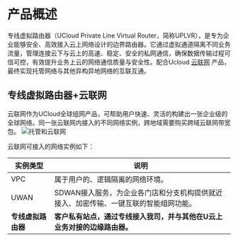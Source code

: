 # 产品概述

专线虚拟路由器（UCloud Private Line Virtual Router，简称UPLVR），是专为企业能够安全、高效接入云上网络设计的边界路由器。它通过虚拟通道隔离不同业务流量，管理连接云下与云上的高速、稳定、安全的私网通信，确保数据传输过程可信可控，有效提升业务上云的网络通信质量与安全性。配合Ucloud <a href="[https://链接地址](https://cms-docs.ucloudadmin.com/ugn/README)" class="btn btn-primary">云联网</a> 产品，最终实现托管网络与其他异构异地网络的互联互通。


## 专线虚拟路由器+云联网
云联网作为UCloud全球组网产品，可帮助用户快速、灵活的构建出一张企业级的全球网络。同一张云联网内接入的不同网络实例，跨地域需要购买跨域云联网带宽包。
![托管和云联网](https://raw.githubusercontent.com/UCloudDoc-Team/uplvr/refs/heads/master/image/%E6%89%98%E7%AE%A1%E5%92%8C%E4%BA%91%E8%81%94%E7%BD%91.png)

云联网可接入的网络实例如下：

| 实例类型           | 说明                                                         |
| ------------------ | ------------------------------------------------------------ |
| VPC                | 属于用户的、逻辑隔离的网络环境。                             |
| UWAN               | SDWAN接入服务，为企业各门店和分支机构提供就近接入、加密传输、一键互联的智能组网功能。 |
| **专线虚拟路由器** | **客户私有站点，通过专线接入我司，并与其他在U云上业务对接的边缘路由器。** |

